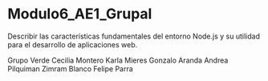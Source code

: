 # Modulo6_AE1_Grupal
Describir las características fundamentales del entorno Node.js y su utilidad para el desarrollo de aplicaciones web.

Grupo Verde
Cecilia Montero
Karla Mieres
Gonzalo Aranda
Andrea Pilquiman
Zimram Blanco
Felipe Parra
